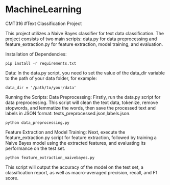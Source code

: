 # MachineLearning
CMT316
#Text Classification Project

This project utilizes a Naive Bayes classifier for text data classification. The project consists of two main scripts: data.py for data preprocessing and feature_extraction.py for feature extraction, model training, and evaluation.

Installation of Dependencies:

    pip install -r requirements.txt
Data:
In the data.py script, you need to set the value of the data_dir variable to the path of your data folder, for example:
    
    data_dir = '/path/to/your/data'

Running the Scripts:
Data Preprocessing:
Firstly, run the data.py script for data preprocessing. 
This script will clean the text data, tokenize, remove stopwords, and lemmatize the words, then save the  processed text and labels in JSON format: texts_preprocessed.json,labels.json.

    python data_preprocessing.py
Feature Extraction and Model Training:
Next, execute the feature_extraction.py script for feature extraction, followed by training a Naive Bayes model using the extracted features, and evaluating its performance on the test set.

    python feature_extraction_naivebayes.py
This script will output the accuracy of the model on the test set, a classification report, as well as macro-averaged precision, recall, and F1 score.
